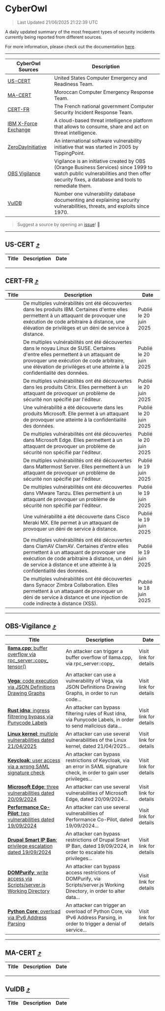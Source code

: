 
 <div id='top'></div>

# CyberOwl

 > Last Updated 21/06/2025 21:22:39 UTC
 
 A daily updated summary of the most frequent types of security incidents currently being reported from different sources.
 
 For more information, please check out the documentation [here](./docs/README.md).
 
 ---
 |CyberOwl Sources|Description|
 |---|---|
 |[US-CERT](#us-cert-arrow_heading_up)|United States Computer Emergency and Readiness Team.|
 |[MA-CERT](#ma-cert-arrow_heading_up)|Moroccan Computer Emergency Response Team.|
 |[CERT-FR](#cert-fr-arrow_heading_up)|The French national government Computer Security Incident Response Team.|
 |[IBM X-Force Exchange](#ibmcloud-arrow_heading_up)|A cloud-based threat intelligence platform that allows to consume, share and act on threat intelligence.|
 |[ZeroDayInitiative](#zerodayinitiative-arrow_heading_up)|An international software vulnerability initiative that was started in 2005 by TippingPoint.|
 |[OBS Vigilance](#obs-vigilance-arrow_heading_up)|Vigilance is an initiative created by OBS (Orange Business Services) since 1999 to watch public vulnerabilities and then offer security fixes, a database and tools to remediate them.|
 |[VulDB](#vuldb-arrow_heading_up)|Number one vulnerability database documenting and explaining security vulnerabilities, threats, and exploits since 1970.|
 
 > Suggest a source by opening an [issue](https://github.com/karimhabush/cyberowl/issues)! :raised_hands:
 ---

## US-CERT [:arrow_heading_up:](#cyberowl)

 |Title|Description|Date|
 |---|---|---|
 
 ---

## CERT-FR [:arrow_heading_up:](#cyberowl)

 |Title|Description|Date|
 |---|---|---|
 |[](https://www.cert.ssi.gouv.fr/avis/CERTFR-2025-AVI-0530/)|De multiples vulnérabilités ont été découvertes dans les produits IBM. Certaines d'entre elles permettent à un attaquant de provoquer une exécution de code arbitraire à distance, une élévation de privilèges et un déni de service à distance.|Publié le 20 juin 2025|
 |[](https://www.cert.ssi.gouv.fr/avis/CERTFR-2025-AVI-0529/)|De multiples vulnérabilités ont été découvertes dans le noyau Linux de SUSE. Certaines d'entre elles permettent à un attaquant de provoquer une exécution de code arbitraire, une élévation de privilèges et une atteinte à la confidentialité des données.|Publié le 20 juin 2025|
 |[](https://www.cert.ssi.gouv.fr/avis/CERTFR-2025-AVI-0528/)|De multiples vulnérabilités ont été découvertes dans les produits Citrix. Elles permettent à un attaquant de provoquer un problème de sécurité non spécifié par l'éditeur.|Publié le 20 juin 2025|
 |[](https://www.cert.ssi.gouv.fr/avis/CERTFR-2025-AVI-0527/)|Une vulnérabilité a été découverte dans les produits Microsoft. Elle permet à un attaquant de provoquer une atteinte à la confidentialité des données.|Publié le 20 juin 2025|
 |[](https://www.cert.ssi.gouv.fr/avis/CERTFR-2025-AVI-0526/)|De multiples vulnérabilités ont été découvertes dans Microsoft Edge. Elles permettent à un attaquant de provoquer un problème de sécurité non spécifié par l'éditeur.|Publié le 20 juin 2025|
 |[](https://www.cert.ssi.gouv.fr/avis/CERTFR-2025-AVI-0525/)|De multiples vulnérabilités ont été découvertes dans Mattermost Server. Elles permettent à un attaquant de provoquer un problème de sécurité non spécifié par l'éditeur.|Publié le 19 juin 2025|
 |[](https://www.cert.ssi.gouv.fr/avis/CERTFR-2025-AVI-0524/)|De multiples vulnérabilités ont été découvertes dans VMware Tanzu. Elles permettent à un attaquant de provoquer un problème de sécurité non spécifié par l'éditeur.|Publié le 19 juin 2025|
 |[](https://www.cert.ssi.gouv.fr/avis/CERTFR-2025-AVI-0523/)|Une vulnérabilité a été découverte dans Cisco Meraki MX. Elle permet à un attaquant de provoquer un déni de service à distance.|Publié le 19 juin 2025|
 |[](https://www.cert.ssi.gouv.fr/avis/CERTFR-2025-AVI-0522/)|De multiples vulnérabilités ont été découvertes dans ClamAV ClamAV. Certaines d'entre elles permettent à un attaquant de provoquer une exécution de code arbitraire à distance, un déni de service à distance et une atteinte à la confidentialité des données.|Publié le 19 juin 2025|
 |[](https://www.cert.ssi.gouv.fr/avis/CERTFR-2025-AVI-0521/)|De multiples vulnérabilités ont été découvertes dans Synacor Zimbra Collaboration. Elles permettent à un attaquant de provoquer un déni de service à distance et une injection de code indirecte à distance (XSS).|Publié le 18 juin 2025|
 
 ---

## OBS-Vigilance [:arrow_heading_up:](#cyberowl)

 |Title|Description|Date|
 |---|---|---|
 |[<a href="https://vigilance.fr/vulnerability/llama-cpp-buffer-overflow-via-rpc-server-copy-tensor-46925" class="noirorange"><b>llama.cpp</b>: buffer overflow via rpc_server::copy_<wbr>tensor()</wbr></a>](https://vigilance.fr/vulnerability/llama-cpp-buffer-overflow-via-rpc-server-copy-tensor-46925)|An attacker can trigger a buffer overflow of llama.cpp, via rpc_server::copy_|Visit link for details|
 |[<a href="https://vigilance.fr/vulnerability/Vega-code-execution-via-JSON-Definitions-Drawing-Graphs-46924" class="noirorange"><b>Vega</b>: code execution via JSON Definitions Drawing Graphs</a>](https://vigilance.fr/vulnerability/Vega-code-execution-via-JSON-Definitions-Drawing-Graphs-46924)|An attacker can use a vulnerability of Vega, via JSON Definitions Drawing Graphs, in order to run code...|Visit link for details|
 |[<a href="https://vigilance.fr/vulnerability/Rust-idna-ingress-filtrering-bypass-via-Punycode-Labels-46923" class="noirorange"><b>Rust idna</b>: ingress filtrering bypass via Punycode Labels</a>](https://vigilance.fr/vulnerability/Rust-idna-ingress-filtrering-bypass-via-Punycode-Labels-46923)|An attacker can bypass filtering rules of Rust idna, via Punycode Labels, in order to send malicious data...|Visit link for details|
 |[<a href="https://vigilance.fr/vulnerability/Linux-kernel-multiple-vulnerabilities-dated-21-04-2025-46922" class="noirorange"><b>Linux kernel</b>: multiple vulnerabilities dated 21/04/2025</a>](https://vigilance.fr/vulnerability/Linux-kernel-multiple-vulnerabilities-dated-21-04-2025-46922)|An attacker can use several vulnerabilities of the Linux kernel, dated 21/04/2025...|Visit link for details|
 |[<a href="https://vigilance.fr/vulnerability/Keycloak-user-access-via-a-wrong-SAML-signature-check-45195" class="noirorange"><b>Keycloak</b>: user access via a wrong SAML signature check</a>](https://vigilance.fr/vulnerability/Keycloak-user-access-via-a-wrong-SAML-signature-check-45195)|An attacker can bypass restrictions of Keycloak, via an error in SAML signature check, in order to gain user privileges...|Visit link for details|
 |[<a href="https://vigilance.fr/vulnerability/Microsoft-Edge-three-vulnerabilities-dated-20-09-2024-45190" class="noirorange"><b>Microsoft Edge</b>: three vulnerabilities dated 20/09/2024</a>](https://vigilance.fr/vulnerability/Microsoft-Edge-three-vulnerabilities-dated-20-09-2024-45190)|An attacker can use several vulnerabilities of Microsoft Edge, dated 20/09/2024...|Visit link for details|
 |[<a href="https://vigilance.fr/vulnerability/Performance-Co-Pilot-two-vulnerabilities-dated-19-09-2024-45188" class="noirorange"><b>Performance Co-Pilot</b>: two vulnerabilities dated 19/09/2024</a>](https://vigilance.fr/vulnerability/Performance-Co-Pilot-two-vulnerabilities-dated-19-09-2024-45188)|An attacker can use several vulnerabilities of Performance Co-Pilot, dated 19/09/2024...|Visit link for details|
 |[<a href="https://vigilance.fr/vulnerability/Drupal-Smart-IP-Ban-privilege-escalation-dated-19-09-2024-45185" class="noirorange"><b>Drupal Smart IP Ban</b>: privilege escalation dated 19/09/2024</a>](https://vigilance.fr/vulnerability/Drupal-Smart-IP-Ban-privilege-escalation-dated-19-09-2024-45185)|An attacker can bypass restrictions of Drupal Smart IP Ban, dated 19/09/2024, in order to escalate his privileges...|Visit link for details|
 |[<a href="https://vigilance.fr/vulnerability/DOMPurify-write-access-via-Scripts-server-js-Working-Directory-47342" class="noirorange"><b>DOMPurify</b>: write access via Scripts/server.js Working Directory</a>](https://vigilance.fr/vulnerability/DOMPurify-write-access-via-Scripts-server-js-Working-Directory-47342)|An attacker can bypass access restrictions of DOMPurify, via Scripts/server.js Working Directory, in order to alter data...|Visit link for details|
 |[<a href="https://vigilance.fr/vulnerability/Python-Core-overload-via-IPv6-Address-Parsing-47340" class="noirorange"><b>Python Core</b>: overload via IPv6 Address Parsing</a>](https://vigilance.fr/vulnerability/Python-Core-overload-via-IPv6-Address-Parsing-47340)|An attacker can trigger an overload of Python Core, via IPv6 Address Parsing, in order to trigger a denial of service...|Visit link for details|
 
 ---

## MA-CERT [:arrow_heading_up:](#cyberowl)

 |Title|Description|Date|
 |---|---|---|
 
 ---

## VulDB [:arrow_heading_up:](#cyberowl)

 |Title|Description|Date|
 |---|---|---|
 